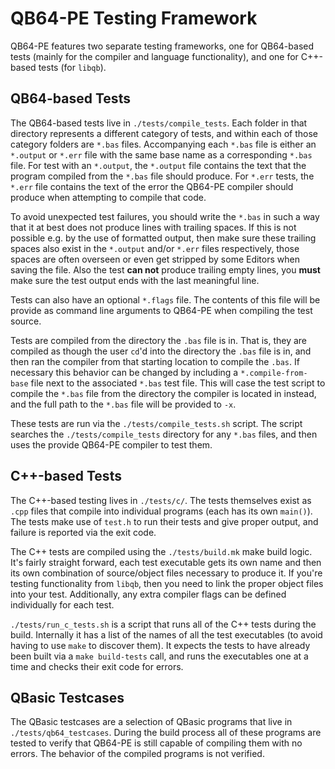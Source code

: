 QB64-PE Testing Framework
=========================

QB64-PE features two separate testing frameworks, one for QB64-based tests
(mainly for the compiler and language functionality), and one for C++-based
tests (for `libqb`).

QB64-based Tests
----------------

The QB64-based tests live in `./tests/compile_tests`. Each folder in that
directory represents a different category of tests, and within each of those
category folders are `*.bas` files. Accompanying each `*.bas` file is either an
`*.output` or `*.err` file with the same base name as a corresponding `*.bas`
file.  For test with an `*.output`, the `*.output` file contains the text that
the program compiled from the `*.bas` file should produce. For `*.err` tests,
the `*.err` file contains the text of the error the QB64-PE compiler should
produce when attempting to compile that code.

To avoid unexpected test failures, you should write the `*.bas` in such a way
that it at best does not produce lines with trailing spaces. If this is not
possible e.g. by the use of formatted output, then make sure these trailing
spaces also exist in the `*.output` and/or `*.err` files respectively, those
spaces are often overseen or even get stripped by some Editors when saving the
file. Also the test **can not** produce trailing empty lines, you **must** make
sure the test output ends with the last meaningful line.

Tests can also have an optional `*.flags` file. The contents of this file will
be provide as command line arguments to QB64-PE when compiling the test source.

Tests are compiled from the directory the `.bas` file is in. That is, they are
compiled as though the user `cd`'d into the directory the `.bas` file is in,
and then ran the compiler from that starting location to compile the `.bas`. If
necessary this behavior can be changed by including a `*.compile-from-base`
file next to the associated `*.bas` test file. This will case the test script
to compile the `*.bas` file from the directory the compiler is located in
instead, and the full path to the `*.bas` file will be provided to `-x`.

These tests are run via the `./tests/compile_tests.sh` script. The script
searches the `./tests/compile_tests` directory for any `*.bas` files, and then
uses the provide QB64-PE compiler to test them.

C++-based Tests
---------------

The C++-based testing lives in `./tests/c/`. The tests themselves exist as
`.cpp` files that compile into individual programs (each has its own `main()`).
The tests make use of `test.h` to run their tests and give proper output, and
failure is reported via the exit code.

The C++ tests are compiled using the `./tests/build.mk` make build logic. It's
fairly straight forward, each test executable gets its own name and then its
own combination of source/object files necessary to produce it. If you're
testing functionality from `libqb`, then you need to link the proper object
files into your test.  Additionally, any extra compiler flags can be defined
individually for each test.

`./tests/run_c_tests.sh` is a script that runs all of the C++ tests during the
build. Internally it has a list of the names of all the test executables (to
avoid having to use `make` to discover them). It expects the tests to have
already been built via a `make build-tests` call, and runs the executables one
at a time and checks their exit code for errors.

QBasic Testcases
----------------

The QBasic testcases are a selection of QBasic programs that live in
`./tests/qb64_testcases`. During the build process all of these programs are
tested to verify that QB64-PE is still capable of compiling them with no
errors. The behavior of the compiled programs is not verified.
